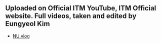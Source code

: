 ## Uploaded on Official ITM YouTube, ITM Official website. Full videos, taken and edited by Eungyeol Kim

- [NU vlog](https://youtu.be/VE0-vT-jL-k?feature=shared)

